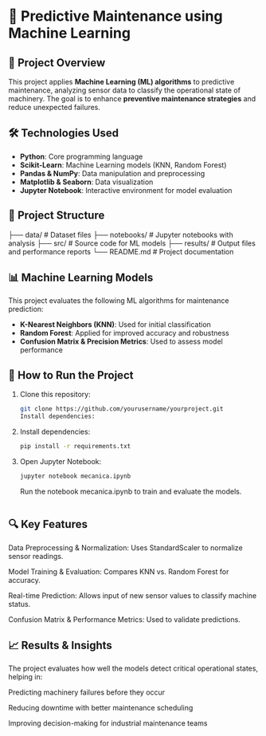 # 🔧 Predictive Maintenance using Machine Learning

## 📌 Project Overview

This project applies **Machine Learning (ML) algorithms** to predictive maintenance, analyzing sensor data to classify the operational state of machinery. The goal is to enhance **preventive maintenance strategies** and reduce unexpected failures.

## 🛠️ Technologies Used

- **Python**: Core programming language
- **Scikit-Learn**: Machine Learning models (KNN, Random Forest)
- **Pandas & NumPy**: Data manipulation and preprocessing
- **Matplotlib & Seaborn**: Data visualization
- **Jupyter Notebook**: Interactive environment for model evaluation

## 📂 Project Structure

├── data/ # Dataset files ├── notebooks/ # Jupyter notebooks with analysis ├── src/ # Source code for ML models ├── results/ # Output files and performance reports └── README.md # Project documentation

## 📊 Machine Learning Models

This project evaluates the following ML algorithms for maintenance prediction:

- **K-Nearest Neighbors (KNN)**: Used for initial classification
- **Random Forest**: Applied for improved accuracy and robustness
- **Confusion Matrix & Precision Metrics**: Used to assess model performance

## 🚀 How to Run the Project

1. Clone this repository:
   ```bash
   git clone https://github.com/yourusername/yourproject.git
   Install dependencies:
   ```
2. Install dependencies:
   ```bash
   pip install -r requirements.txt
   ```
3. Open Jupyter Notebook:
   ```bash
   jupyter notebook mecanica.ipynb
   ```
   Run the notebook mecanica.ipynb to train and evaluate the models.
   ```

## 🔍 Key Features

Data Preprocessing & Normalization: Uses StandardScaler to normalize sensor readings.

Model Training & Evaluation: Compares KNN vs. Random Forest for accuracy.

Real-time Prediction: Allows input of new sensor values to classify machine status.

Confusion Matrix & Performance Metrics: Used to validate predictions.

## 📈 Results & Insights

The project evaluates how well the models detect critical operational states, helping in:

Predicting machinery failures before they occur

Reducing downtime with better maintenance scheduling

Improving decision-making for industrial maintenance teams
